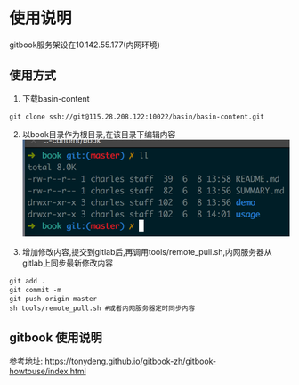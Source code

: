 # 使用说明

gitbook服务架设在10.142.55.177(内网环境)

## 使用方式

1. 下载basin-content
~~~
git clone ssh://git@115.28.208.122:10022/basin/basin-content.git
~~~

2. 以book目录作为根目录,在该目录下编辑内容
![PNG](./usage1.png)

3. 增加修改内容,提交到gitlab后,再调用tools/remote_pull.sh,内网服务器从gitlab上同步最新修改内容

~~~
git add .
git commit -m 
git push origin master
sh tools/remote_pull.sh #或者内网服务器定时同步内容
~~~

## gitbook 使用说明
参考地址: https://tonydeng.github.io/gitbook-zh/gitbook-howtouse/index.html
